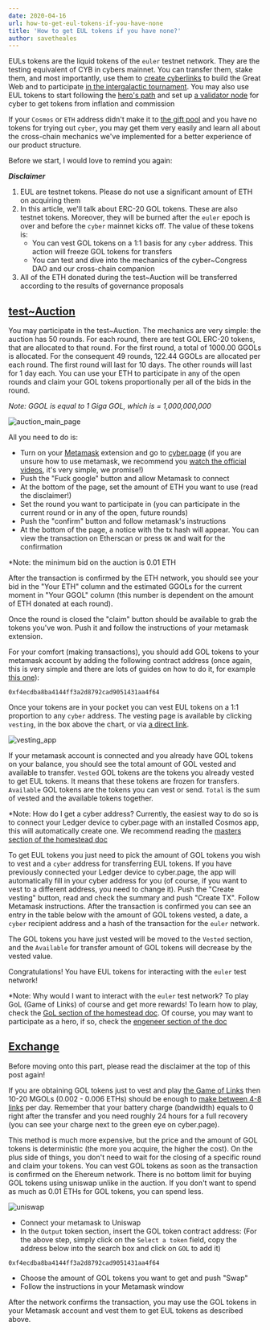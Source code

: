 ```yaml
---
date: 2020-04-16
url: how-to-get-eul-tokens-if-you-have-none
title: 'How to get EUL tokens if you have none?'
author: savetheales
---
```


EULs tokens are the liquid tokens of the `euler` testnet network. They are the testing equivalent of CYB in cybers mainnet. You can transfer them, stake them, and most importantly, use them to [create cyberlinks](https://github.com/cybercongress/congress/blob/master/ecosystem/Cyber%20Homestead%20doc.md#using-your-ledger-to-link) to build the Great Web and to participate [in the intergalactic tournament](https://github.com/cybercongress/congress/blob/master/ecosystem/Cyber%20Homestead%20doc.md#playing-gol).  You may also use EUL tokens to start following the [hero's path](https://cyber.page/heroes) and set up [a validator node](https://cybercongress.ai/docs/cyberd/run_validator/) for cyber to get tokens from inflation and commission  

If your `Cosmos` or `ETH` address didn't make it to [the gift pool](https://github.com/cybercongress/congress/blob/master/ecosystem/Cyber%20Homestead%20doc.md#claiming-the-gift) and you have no tokens for trying out `cyber`, you may get them very easily and learn all about the cross-chain mechanics we've implemented for a better experience of our product structure.

Before we start, I would love to remind you again:

***Disclaimer***

1. EUL are testnet tokens. Please do not use a significant amount of ETH on acquiring them
2. In this article, we'll talk about ERC-20 GOL tokens. These are also testnet tokens. Moreover, they will be burned after the `euler` epoch is over and before the `cyber` mainnet kicks off. The value of these tokens is:
    - You can vest GOL tokens on a 1:1 basis for any `cyber` address. This action will freeze GOL tokens for transfers 
    - You can test and dive into the mechanics of the cyber\~Congress DAO and our cross-chain companion
3. All of the ETH donated during the test\~Auction will be transferred according to the results of governance proposals 

## [test~Auction](https://cyber.page/auction)

You may participate in the test~Auction. The mechanics are very simple: the auction has 50 rounds. For each round, there are test GOL ERC-20 tokens, that are allocated to that round. For the first round, a total of 1000.00 GGOLs is allocated. For the consequent 49 rounds, 122.44 GGOLs are allocated per each round. The first round will last for 10 days. The other rounds will last for 1 day each. You can use your ETH to participate in any of the open rounds and claim your GOL tokens proportionally per all of the bids in the round.

*Note: GGOL is equal to 1 Giga GOL, which is = 1,000,000,000*

![auction_main_page](auction.png)

All you need to do is:

- Turn on your [Metamask](https://metamask.io/)  extension and go to [cyber.page](https://cyber.page/auction) (if you are unsure how to use metamask, we recommend you [watch the official videos](https://www.youtube.com/watch?v=6Gf_kRE4MJU), it's very simple, we promise!) 
- Push the "Fuck google" button and allow Metamask to connect
- At the bottom of the page, set the amount of ETH you want to use (read the disclaimer!)
- Set the round you want to participate in (you can participate in the current round or in any of the open, future rounds)
- Push the "confirm" button and follow metamask's instructions
- At the bottom of the page, a notice with the tx hash will appear. You can view the transaction on Etherscan or press `OK` and wait for the confirmation

*Note: the minimum bid on the auction is 0.01 ETH

After the transaction is confirmed by the ETH network, you should see your bid in the "Your ETH" column and the estimated GGOLs for the current moment in "Your GGOL" column (this number is dependent on the amount of ETH donated at each round).

Once the round is closed the "claim" button should be available to grab the tokens you've won. Push it and follow the instructions of your metamask extension. 

For your comfort (making transactions), you should add GOL tokens to your metamask account by adding the following contract address (once again, this is very simple and there are lots of guides on how to do it, for example [this one](https://www.youtube.com/watch?v=II7VMo5Nl7k)):

```
0xf4ecdba8ba4144ff3a2d8792cad9051431aa4f64
```

Once your tokens are in your pocket you can vest EUL tokens on a 1:1 proportion to any `cyber` address. The vesting page is available by clicking `vesting`, in the box above the chart, or via [a direct link](https://rebyc.cyber.page/vesting).

![vesting_app](vesting.png)

If your metamask account is connected and you already have GOL tokens on your balance, you should see the total amount of GOL vested and available to transfer. `Vested` GOL tokens are the tokens you already vested to get EUL tokens. It means that these tokens are frozen for transfers. `Available` GOL tokens are the tokens you can vest or send. `Total` is the sum of vested and the available tokens together.

*Note: How do I get a cyber address? Currently, the easiest way to do so is to connect your Ledger device to cyber.page with an installed Cosmos app, this will automatically create one. We recommend reading the [masters section of the homestead doc](https://github.com/cybercongress/congress/blob/master/ecosystem/Cyber%20Homestead%20doc.md#computer-section-subtitle-prepare-for-take-off) 

To get EUL tokens you just need to pick the amount of GOL tokens you wish to vest and a `cyber` address for transferring EUL tokens. If you have previously connected your Ledger device to cyber.page, the app will automatically fill in your cyber address for you (of course, if you want to vest to a different address, you need to change it). Push the "Create vesting" button, read and check the summary and push "Create TX". Follow Metamask instructions. After the transaction is confirmed you can see an entry in the table below with the amount of GOL tokens vested, a date, a `cyber` recipient address and a hash of the transaction for the `euler` network. 

The GOL tokens you have just vested will be moved to the `Vested` section, and the `Available` for transfer amount of GOL tokens will decrease by the vested value. 

Congratulations!  You have EUL tokens for interacting with the `euler` test network!

*Note: Why would I want to interact with the `euler` test network? To play GoL (Game of Links) of course and get more rewards! To learn how to play, check the [GoL section of the homestead doc](https://github.com/cybercongress/congress/blob/master/ecosystem/Cyber%20Homestead%20doc.md#playing-gol). Of course, you may want to participate as a hero, if so, check the [engeneer section of the doc](https://github.com/cybercongress/congress/blob/master/ecosystem/Cyber%20Homestead%20doc.md#nut_and_bolt-section-subtitle-mama-im-an-engineer)

## [Exchange](https://uniswap.exchange/swap)

Before moving onto this part, please read the disclaimer at the top of this post again! 

If you are obtaining GOL tokens just to vest and play [the Game of Links](https://cybercongress.ai/game-of-links/) then 10-20 MGOLs (0.002 - 0.006 ETHs) should be enough to [make between 4-8 links](https://github.com/cybercongress/congress/blob/master/ecosystem/Cyber%20Homestead%20doc.md#using-your-ledger-to-link) per day. Remember that your battery charge (bandwidth) equals to 0 right after the transfer and you need roughly 24 hours for a full recovery (you can see your charge next to the green eye on cyber.page).

This method is much more expensive, but the price and the amount of GOL tokens is deterministic (the more you acquire, the higher the cost). On the plus side of things, you don't need to wait for the closing of a specific round and claim your tokens. You can vest GOL tokens as soon as the transaction is confirmed on the Ehereum network. There is no bottom limit for buying GOL tokens using uniswap unlike in the auction. If you don't want to spend as much as 0.01 ETHs for GOL tokens, you can spend less.

![uniswap](uniswap.png)

- Connect your metamask to Uniswap 
- In the `Output` token section, insert the GOL token contract address:
(For the above step, simply click on the `Select a token` field, copy the address below into the search box and click on `GOL` to add it) 

```
0xf4ecdba8ba4144ff3a2d8792cad9051431aa4f64
```

- Choose the amount of GOL tokens you want to get and push "Swap"
- Follow the instructions in your Metamask window  

After the network confirms the transaction, you may use the GOL tokens in your Metamask account and vest them to get EUL tokens as described above.
